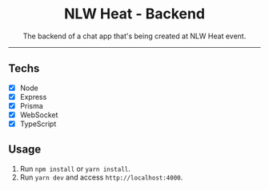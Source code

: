 <h1 align="center">
NLW Heat - Backend
</h1>

<p align="center">The backend of a chat app that's being created at NLW Heat event.</p>
<hr>


## Techs

- [x] Node
- [x] Express
- [x] Prisma
- [x] WebSocket
- [x] TypeScript

## Usage

1. Run `npm install` or `yarn install`.<br />
2. Run `yarn dev` and access `http://localhost:4000`.<br />
